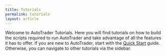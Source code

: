 ```yaml
---
title: Tutorials
permalink: tutorials
layout: article
---
```


Welcome to AutoTrader Tutorials. Here you will find tutorials on how to build the scripts required to run AutoTrader and 
take advantage of all the features it has to offer. If you are new to AutoTrader, start with the [Quick Start](./getting-started) 
guide. Otherwise, you can navigate to other tutorials via the sidebar.


